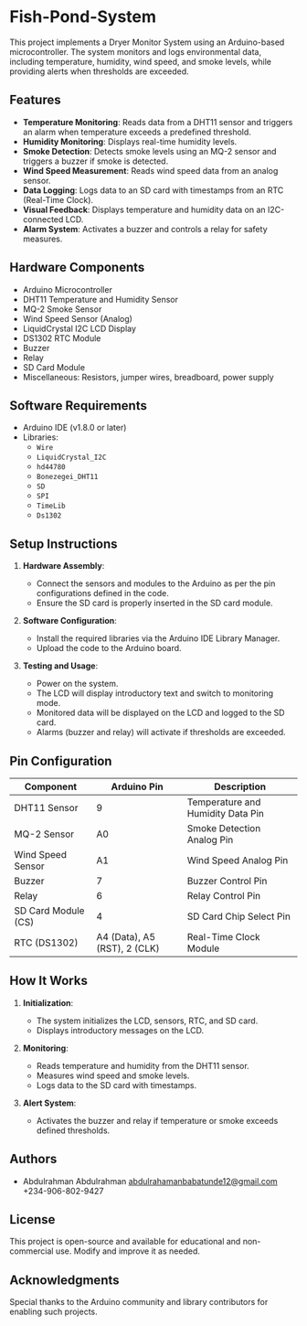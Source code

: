 # Fish-Pond-System

This project implements a Dryer Monitor System using an Arduino-based microcontroller. The system monitors and logs environmental data, including temperature, humidity, wind speed, and smoke levels, while providing alerts when thresholds are exceeded. 

## Features
- **Temperature Monitoring**: Reads data from a DHT11 sensor and triggers an alarm when temperature exceeds a predefined threshold.
- **Humidity Monitoring**: Displays real-time humidity levels.
- **Smoke Detection**: Detects smoke levels using an MQ-2 sensor and triggers a buzzer if smoke is detected.
- **Wind Speed Measurement**: Reads wind speed data from an analog sensor.
- **Data Logging**: Logs data to an SD card with timestamps from an RTC (Real-Time Clock).
- **Visual Feedback**: Displays temperature and humidity data on an I2C-connected LCD.
- **Alarm System**: Activates a buzzer and controls a relay for safety measures.

## Hardware Components
- Arduino Microcontroller
- DHT11 Temperature and Humidity Sensor
- MQ-2 Smoke Sensor
- Wind Speed Sensor (Analog)
- LiquidCrystal I2C LCD Display
- DS1302 RTC Module
- Buzzer
- Relay
- SD Card Module
- Miscellaneous: Resistors, jumper wires, breadboard, power supply

## Software Requirements
- Arduino IDE (v1.8.0 or later)
- Libraries:
  - `Wire`
  - `LiquidCrystal_I2C`
  - `hd44780`
  - `Bonezegei_DHT11`
  - `SD`
  - `SPI`
  - `TimeLib`
  - `Ds1302`

## Setup Instructions
1. **Hardware Assembly**:
   - Connect the sensors and modules to the Arduino as per the pin configurations defined in the code.
   - Ensure the SD card is properly inserted in the SD card module.

2. **Software Configuration**:
   - Install the required libraries via the Arduino IDE Library Manager.
   - Upload the code to the Arduino board.

3. **Testing and Usage**:
   - Power on the system.
   - The LCD will display introductory text and switch to monitoring mode.
   - Monitored data will be displayed on the LCD and logged to the SD card.
   - Alarms (buzzer and relay) will activate if thresholds are exceeded.

## Pin Configuration
| Component            | Arduino Pin | Description                        |
|-----------------------|-------------|------------------------------------|
| DHT11 Sensor          | 9           | Temperature and Humidity Data Pin |
| MQ-2 Sensor           | A0          | Smoke Detection Analog Pin        |
| Wind Speed Sensor     | A1          | Wind Speed Analog Pin             |
| Buzzer                | 7           | Buzzer Control Pin                |
| Relay                 | 6           | Relay Control Pin                 |
| SD Card Module (CS)   | 4           | SD Card Chip Select Pin           |
| RTC (DS1302)          | A4 (Data), A5 (RST), 2 (CLK) | Real-Time Clock Module |

## How It Works
1. **Initialization**:
   - The system initializes the LCD, sensors, RTC, and SD card.
   - Displays introductory messages on the LCD.

2. **Monitoring**:
   - Reads temperature and humidity from the DHT11 sensor.
   - Measures wind speed and smoke levels.
   - Logs data to the SD card with timestamps.

3. **Alert System**:
   - Activates the buzzer and relay if temperature or smoke exceeds defined thresholds.

## Authors
- Abdulrahman Abdulrahman
  abdulrahamanbabatunde12@gmail.com
  +234-906-802-9427

## License
This project is open-source and available for educational and non-commercial use. Modify and improve it as needed.

## Acknowledgments
Special thanks to the Arduino community and library contributors for enabling such projects.

